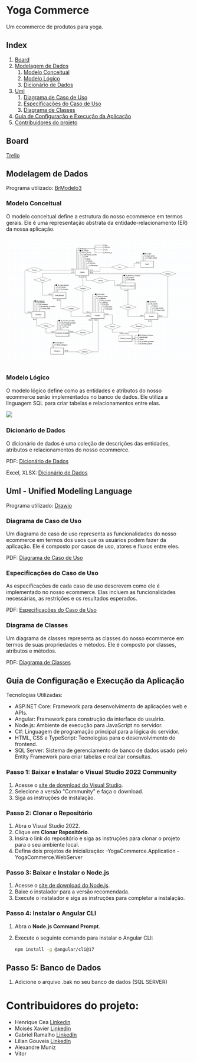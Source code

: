 # Yoga Commerce
Um ecommerce de produtos para yoga.

## Index 
1. [Board](#board)
2. [Modelagem de Dados](#modelagem)  
    1. [Modelo Conceitual](#mconceitual)  
    2. [Modelo Lógico](#mlogico)  
    3. [Dicionário de Dados](#mdicionario)  
3. [Uml](#uml) 
    1. [Diagrama de Caso de Uso](#ucasouso)  
    2. [Especificações do Caso de Uso](#uespecificacoes)  
    3. [Diagrama de Classes](#uclasses)  
4. [Guia de Configuração e Execução da Aplicação](#guia)
5. [Contribuidores do projeto](#contribuidores)

<a name="board"/>

## Board
[Trello](https://trello.com/invite/b/66d8e01890f08c9c44a0d087/ATTI25bc3809b3104402f73db8c3b67ad37250EE1A50/yoga-commerce-projeto)

<a name="modelagem"/>

## Modelagem de Dados
Programa utilizado: [BrModelo3](http://www.sis4.com/brmodelo/)

<a name="mconceitual"/>

### Modelo Conceitual
O modelo conceitual define a estrutura do nosso ecommerce em termos gerais. Ele é uma representação abstrata da
entidade-relacionamento (ER) da nossa aplicação.

<img src="/Banco%20de%20Dados/Modelagem%20de%20Dados/Modelo%20Conceitual.png">

<a name="mlogico"/>

### Modelo Lógico
O modelo lógico define como as entidades e atributos do nosso ecommerce serão implementados no banco de dados. Ele
utiliza a linguagem SQL para criar tabelas e relacionamentos entre elas.

<img src="/Banco%20de%20Dados/Modelagem%20de%20Dados/Modelo%20L%C3%B3gico.png">

<a name="mdicionario"/>

### Dicionário de Dados
O dicionário de dados é uma coleção de descrições das entidades, atributos e relacionamentos do nosso ecommerce.

PDF: [Dicionário de Dados](https://github.com/henriquecea/YogaCommerce/blob/master/Banco%20de%20Dados/Modelagem%20de%20Dados/Dicion%C3%A1rio%20de%20Dados.pdf)

Excel, XLSX: [Dicionário de Dados](https://github.com/henriquecea/YogaCommerce/blob/master/Banco%20de%20Dados/Modelagem%20de%20Dados/Dicion%C3%A1rio%20de%20Dados.xlsx)

<a name="uml"/>

## Uml - Unified Modeling Language
Programa utilizado: [Drawio](https://app.diagrams.net/)

<a name="ucasouso"/>

### Diagrama de Caso de Uso
Um diagrama de caso de uso representa as funcionalidades do nosso ecommerce em termos dos usos que os usuários
podem fazer da aplicação. Ele é composto por casos de uso, atores e fluxos entre eles.

PDF: [Diagrama de Caso de Uso](https://github.com/henriquecea/YogaCommerce/blob/master/Uml/Diagrama%20Caso%20de%20Uso.pdf)

<a name="uespecificacoes"/>

### Especificações do Caso de Uso
As especificações de cada caso de uso descrevem como ele é implementado no nosso ecommerce. Elas incluem as
funcionalidades necessárias, as restrições e os resultados esperados.

PDF: [Especificações do Caso de Uso](https://github.com/henriquecea/YogaCommerce/blob/master/Uml/Especifica%C3%A7%C3%B5es%20do%20Caso%20de%20Uso.pdf)

<a name="uclasses"/>

### Diagrama de Classes
Um diagrama de classes representa as classes do nosso ecommerce em termos de suas propriedades e métodos. Ele é
composto por classes, atributos e métodos.

PDF: [Diagrama de Classes](https://github.com/henriquecea/YogaCommerce/blob/master/Uml/Diagrama%20de%20Classes.pdf)

<a name="guia"/>

## Guia de Configuração e Execução da Aplicação

Tecnologias Utilizadas:

 - ASP.NET Core: Framework para desenvolvimento de aplicações web e APIs.
 - Angular: Framework para construção da interface do usuário.
 - Node.js: Ambiente de execução para JavaScript no servidor.
 - C#: Linguagem de programação principal para a lógica do servidor.
 - HTML, CSS e TypeScript: Tecnologias para o desenvolvimento do frontend.
 - SQL Server: Sistema de gerenciamento de banco de dados usado pelo Entity Framework para criar tabelas e realizar consultas.

### Passo 1: Baixar e Instalar o Visual Studio 2022 Community

1. Acesse o [site de download do Visual Studio](https://visualstudio.microsoft.com/pt-br/downloads/).
2. Selecione a versão "Community" e faça o download.
3. Siga as instruções de instalação.

### Passo 2: Clonar o Repositório

1. Abra o Visual Studio 2022.
2. Clique em **Clonar Repositório**.
3. Insira o link do repositório e siga as instruções para clonar o projeto para o seu ambiente local.
4. Defina dois projetos de inicialização:
   -YogaCommerce.Application
   -YogaCommerce.WebServer

### Passo 3: Baixar e Instalar o Node.js

1. Acesse o [site de download do Node.js](https://nodejs.org/en/download/prebuilt-installer/current).
2. Baixe o instalador para a versão recomendada.
3. Execute o instalador e siga as instruções para completar a instalação.

### Passo 4: Instalar o Angular CLI

1. Abra o **Node.js Command Prompt**.
2. Execute o seguinte comando para instalar o Angular CLI:

   ```bash
   npm install -g @angular/cli@17
   ```

## Passo 5: Banco de Dados

1. Adicione o arquivo .bak no seu banco de dados (SQL SERVER)

<a name="contribuidores"/>

# Contribuidores do projeto:
- Henrique Cea [Linkedin](https://www.linkedin.com/in/henriquecea/)
- Moisés Xavier [Linkedin](https://www.linkedin.com/in/moises-xavier)
- Gabriel Ramalho [Linkedin](https://www.linkedin.com/in/gabriel-ramalho-6060732b5/)
- Lilian Gouveia [Linkedin](https://www.linkedin.com/in/fromlily/)
- Alexandre Muniz 
- Vitor 
